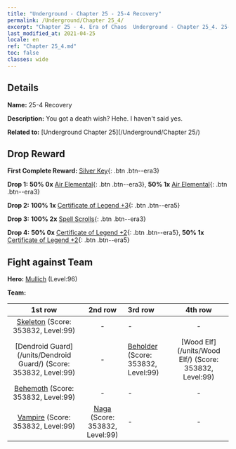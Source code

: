 ```yaml
---
title: "Underground - Chapter 25 - 25-4 Recovery"
permalink: /Underground/Chapter 25_4/
excerpt: "Chapter 25 - 4. Era of Chaos  Underground - Chapter 25_4. 25-4 Recovery"
last_modified_at: 2021-04-25
locale: en
ref: "Chapter 25_4.md"
toc: false
classes: wide
---
```


## Details

 **Name:** 25-4 Recovery

 **Description:** You got a death wish? Hehe. I haven't said yes.

 **Related to:** [Underground Chapter 25](/Underground/Chapter 25/)

## Drop Reward

 **First Complete Reward:** [Silver Key](/Items/con_693/){: .btn .btn--era3}

 **Drop 1:** **50% 0x** [Air Elemental](/Items/her_448/){: .btn .btn--era3}, **50% 1x** [Air Elemental](/Items/her_448/){: .btn .btn--era3}

 **Drop 2:** **100% 1x** [Certificate of Legend +3](/Items/mat_88/){: .btn .btn--era5}

 **Drop 3:** **100% 2x** [Spell Scrolls](/Items/con_694/){: .btn .btn--era3}

 **Drop 4:** **50% 0x** [Certificate of Legend +2](/Items/mat_81/){: .btn .btn--era5}, **50% 1x** [Certificate of Legend +2](/Items/mat_81/){: .btn .btn--era5}


## Fight against Team
 **Hero:** [Mullich](/heroes/Mullich/) (Level:96)

 **Team:**


  | 1st row | 2nd row | 3rd row | 4th row |
  |:----:|:----:|:----|:----:|
  | [Skeleton](/units/Skeleton/) (Score: 353832, Level:99)  | - | - | - |
  | [Dendroid Guard](/units/Dendroid Guard/) (Score: 353832, Level:99)  | - | [Beholder](/units/Beholder/) (Score: 353832, Level:99)  | [Wood Elf](/units/Wood Elf/) (Score: 353832, Level:99)  |
  | [Behemoth](/units/Behemoth/) (Score: 353832, Level:99)  | - | - | - |
  | [Vampire](/units/Vampire/) (Score: 353832, Level:99)  | [Naga](/units/Naga/) (Score: 353832, Level:99)  | - | - |


